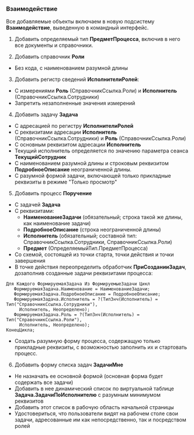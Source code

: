 ### Взаимодействие

Все добавляемые объекты включаем в новую подсистему **Взаимодействие**, выведенную в командный интерфейс.

1. Добавить определяемый тип **ПредметПроцесса**, включив в него все документы и справочники.

2. Добавить справочник **Роли**
  * Без кода, с наименованием разумной длины
  
3. Добавить регистр сведений **ИсполнителиРолей**:
  * С измерениями **Роль** (СправочникСсылка.Роли) и **Исполнитель** (СправочникСсылка.Сотрудники)
  * Запретить незаполненные значения измерений
  
4. Добавить задачу **Задача**
  * С адресацией по регистру **ИсполнителиРолей**
  * С реквизитами адресации **Исполнитель** (СправочникСсылка.Сотрудники) и **Роль** (СправочникСсылка.Роли)
  * С основным реквизитом адресации **Исполнитель**
  * Текущий исполнитель определяется по значению параметра сеанса **ТекущийСотрудник**
  * С наименованием разумной длины и строковым реквизитом **ПодробноеОписание** неограниченной длины.
  * С разумной формой задачи, включающей только прикладные реквизиты в режиме "Только просмотр"
  
5. Добавить процесс **Поручение**
  * С задачей **Задача**
  * С реквизитами:
    * **НаименованиеЗадачи** (обязательный; строка такой же длины, как наименование задачи)
    * **ПодробноеОписание** (строка неограниченной длины)
    * **Исполнитель** (обязательный; составной тип: СправочникСсылка.Сотрудники, СправочникСсылка.Роли)
    * **Предмет** (ОпределяемыйТип.ПредметПроцесса)
  * Со схемой, состоящей из точки старта, точки действия и точки завершения
  * В точке действия переопределить обработчик **ПриСозданииЗадач**, дозаполнив созданные задачи реквизитами процесса:
  
```bsl
Для Каждого ФормируемаяЗадача Из ФормируемыеЗадачи Цикл
   ФормируемаяЗадача.Наименование = НаименованиеЗадачи;
   ФормируемаяЗадача.ПодробноеОписание = ПодробноеОписание;
   ФормируемаяЗадача.Исполнитель = ?(ТипЗнч(Исполнитель) = Тип("СправочникСсылка.Сотрудники"),
     Исполнитель, Неопределено);
   ФормируемаяЗадача.Роль = ?(ТипЗнч(Исполнитель) = Тип("СправочникСсылка.Роли"),
     Исполнитель, Неопределено);
КонецЦикла;
```
  * Создать разумную форму процесса, содержащую только прикладные реквизиты, с возможностью заполнить их и стартовать процесс.
  
6. Добавить форму списка задач **ЗадачиМне**
  * Не назначать ее основной формой (основная форма будет содержать все задачи)
  * Добавить в нее динамический список по виртуальной таблице **Задача.ЗадачиПоИсполнителю** с разумным минимумом реквизитов
  * Добавить этот список в рабочую область начальной страницы
  * Удостовериться, что пользователи видят на рабочем столе свои задачи, адресованные им как непосредственно, так и посредством ролей
